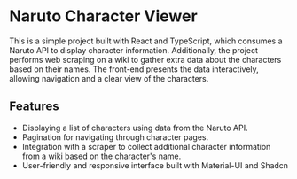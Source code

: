# Naruto Character Viewer
This is a simple project built with React and TypeScript, which consumes a Naruto API to display character information. Additionally, the project performs web scraping on a wiki to gather extra data about the characters based on their names. The front-end presents the data interactively, allowing navigation and a clear view of the characters.

## Features
- Displaying a list of characters using data from the Naruto API.
- Pagination for navigating through character pages.
- Integration with a scraper to collect additional character information from a wiki based on the character's name.
- User-friendly and responsive interface built with Material-UI and Shadcn

